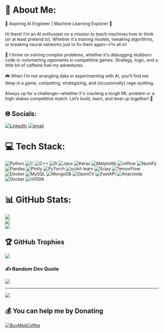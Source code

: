 # 💫 About Me:
🚀 Aspiring AI Engineer | Machine Learning Explorer 🤖<br><br>Hi there! I'm an AI enthusiast on a mission to teach machines how to think (or at least pretend to). Whether it's training models, tweaking algorithms, or breaking neural networks just to fix them again—I’m all in!<br><br>🧠 I thrive on solving complex problems, whether it's debugging stubborn code or outsmarting opponents in competitive games. Strategy, logic, and a little bit of caffeine fuel my adventures.<br><br>🎮 When I’m not wrangling data or experimenting with AI, you’ll find me deep in a game, competing, strategizing, and (occasionally) rage-quitting.<br><br>Always up for a challenge—whether it's cracking a tough ML problem or a high-stakes competitive match. Let’s build, learn, and level up together! 🚀


## 🌐 Socials:
[![LinkedIn](https://img.shields.io/badge/LinkedIn-%230077B5.svg?logo=linkedin&logoColor=white)](https://linkedin.com/in/https://www.linkedin.com/in/alexander-g-rosete/) [![email](https://img.shields.io/badge/Email-D14836?logo=gmail&logoColor=white)](mailto:alexandergrosete@gmail.com) 

# 💻 Tech Stack:
![Python](https://img.shields.io/badge/python-3670A0?style=plastic&logo=python&logoColor=ffdd54) ![C](https://img.shields.io/badge/c-%2300599C.svg?style=plastic&logo=c&logoColor=white) ![C++](https://img.shields.io/badge/c++-%2300599C.svg?style=plastic&logo=c%2B%2B&logoColor=white) ![R](https://img.shields.io/badge/r-%23276DC3.svg?style=plastic&logo=r&logoColor=white) ![Java](https://img.shields.io/badge/java-%23ED8B00.svg?style=plastic&logo=openjdk&logoColor=white) ![Keras](https://img.shields.io/badge/Keras-%23D00000.svg?style=plastic&logo=Keras&logoColor=white) ![Matplotlib](https://img.shields.io/badge/Matplotlib-%23ffffff.svg?style=plastic&logo=Matplotlib&logoColor=black) ![mlflow](https://img.shields.io/badge/mlflow-%23d9ead3.svg?style=plastic&logo=numpy&logoColor=blue) ![NumPy](https://img.shields.io/badge/numpy-%23013243.svg?style=plastic&logo=numpy&logoColor=white) ![Pandas](https://img.shields.io/badge/pandas-%23150458.svg?style=plastic&logo=pandas&logoColor=white) ![Plotly](https://img.shields.io/badge/Plotly-%233F4F75.svg?style=plastic&logo=plotly&logoColor=white) ![PyTorch](https://img.shields.io/badge/PyTorch-%23EE4C2C.svg?style=plastic&logo=PyTorch&logoColor=white) ![scikit-learn](https://img.shields.io/badge/scikit--learn-%23F7931E.svg?style=plastic&logo=scikit-learn&logoColor=white) ![Scipy](https://img.shields.io/badge/SciPy-%230C55A5.svg?style=plastic&logo=scipy&logoColor=%white) ![TensorFlow](https://img.shields.io/badge/TensorFlow-%23FF6F00.svg?style=plastic&logo=TensorFlow&logoColor=white) ![Docker](https://img.shields.io/badge/docker-%230db7ed.svg?style=plastic&logo=docker&logoColor=white) ![MySQL](https://img.shields.io/badge/mysql-4479A1.svg?style=plastic&logo=mysql&logoColor=white) ![MongoDB](https://img.shields.io/badge/MongoDB-%234ea94b.svg?style=plastic&logo=mongodb&logoColor=white) ![OpenCV](https://img.shields.io/badge/opencv-%23white.svg?style=plastic&logo=opencv&logoColor=white) ![FastAPI](https://img.shields.io/badge/FastAPI-005571?style=plastic&logo=fastapi) ![Anaconda](https://img.shields.io/badge/Anaconda-%2344A833.svg?style=plastic&logo=anaconda&logoColor=white) ![Docker](https://img.shields.io/badge/docker-%230db7ed.svg?style=plastic&logo=docker&logoColor=white) ![nVIDIA](https://img.shields.io/badge/cuda-000000.svg?style=plastic&logo=nVIDIA&logoColor=green)
# 📊 GitHub Stats:
![](https://github-readme-stats.vercel.app/api?username=Yissuh&theme=neon&hide_border=false&include_all_commits=true&count_private=true)<br/>
![](https://nirzak-streak-stats.vercel.app/?user=Yissuh&theme=neon&hide_border=false)<br/>
![](https://github-readme-stats.vercel.app/api/top-langs/?username=Yissuh&theme=neon&hide_border=false&include_all_commits=true&count_private=true&layout=compact)

## 🏆 GitHub Trophies
![](https://github-profile-trophy.vercel.app/?username=Yissuh&theme=neon&no-frame=false&no-bg=true&margin-w=4)

### ✍️ Random Dev Quote
![](https://quotes-github-readme.vercel.app/api?type=vetical&theme=radical)

---
[![](https://visitcount.itsvg.in/api?id=Yissuh&icon=0&color=0)](https://visitcount.itsvg.in)

  ## 💰 You can help me by Donating
  [![BuyMeACoffee](https://img.shields.io/badge/Buy%20Me%20a%20Coffee-ffdd00?style=for-the-badge&logo=buy-me-a-coffee&logoColor=black)](https://buymeacoffee.com/Yissuh) 

  
<!-- Proudly created with GPRM ( https://gprm.itsvg.in ) -->
